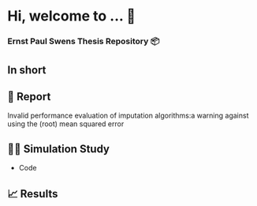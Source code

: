 # Hi, welcome to ... 👋
### Ernst Paul Swens Thesis Repository 📦

## In short 

## 📓 Report
Invalid performance evaluation of imputation algorithms:a warning against using the (root) mean squared error

## 🧑‍💻 Simulation Study
* Code 

## 📈 Results
